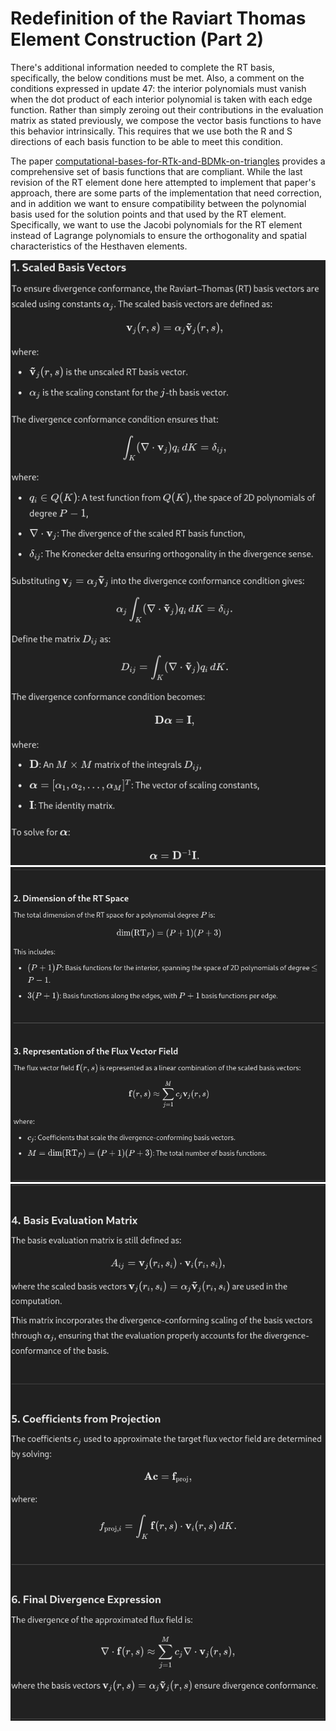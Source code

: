 # Redefinition of the Raviart Thomas Element Construction (Part 2)

There's additional information needed to complete the RT basis, specifically,
the below conditions must be met. Also, a comment on the conditions 
expressed in update 47: the interior polynomials must vanish when the dot 
product of each interior polynomial is taken with each edge function. Rather 
than simply zeroing out their contributions in the evaluation matrix as 
stated previously, we compose the vector basis functions to have this 
behavior intrinsically. This requires that we use both the R and S 
directions of each basis function to be able to meet this condition.

The paper
[computational-bases-for-RTk-and-BDMk-on-triangles](../research/convergence_and_fluxes/DFR/computational-bases-for-RTk-and-BDMk-on-triangles.pdf)
provides a comprehensive set of basis functions that are compliant. While 
the last revision of the RT element done here attempted to implement that 
paper's approach, there are some parts of the implementation that need 
correction, and in addition we want to ensure compatibility between the 
polynomial basis used for the solution points and that used by the RT 
element. Specifically, we want to use the Jacobi polynomials for the RT 
element instead of Lagrange polynomials to ensure the orthogonality and 
spatial characteristics of the Hesthaven elements.

![](u_48_1.png)
![](u_48_2-3.png)
![](u_48_4-6.png)

